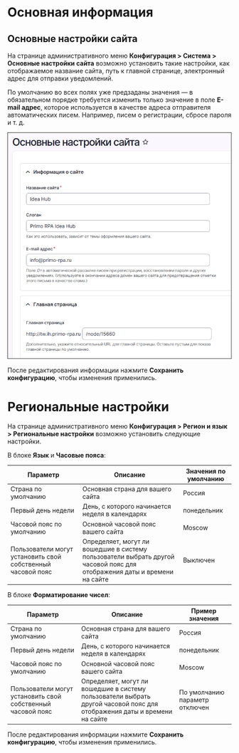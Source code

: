 # Основная информация

## Основные настройки сайта

На странице административного меню **Конфигурация > Система > Основные настройки сайта** возможно установить такие настройки, как отображаемое название сайта, путь к главной странице, электронный адрес для отправки уведомлений.

По умолчанию во всех полях уже предзаданы значения — в обязательном порядке требуется изменить только значение в поле **E-mail адрес**, которое используется в качестве адреса отправителя автоматических писем. Например, писем о регистрации, сбросе пароля и т. д.

![](<../../../idea-hub/resources/admin/site-information.png>)

После редактирования информации нажмите **Сохранить конфигурацию**, чтобы изменения применились.

# Региональные настройки

На странице административного меню **Конфигурация > Регион и язык > Региональные настройки** возможно установить следующие настройки.

В блоке **Язык** и **Часовые пояса**:

| Параметр             |	Описание 	                        | Значения по умолчанию |
| -------------------- | ---------------------------------- | --------------- |
| Страна по умолчанию  | Основная страна для вашего сайта   | Россия          |
| Первый день недели   | День, с которого начинается неделя в календарях | понедельник |
| Часовой пояс по умолчанию  | Основной часовой пояс вашего сайта | Moscow |
| Пользователи могут установить свой собственный часовой пояс  | Определяет, могут ли вошедшие в систему пользователи выбрать другой часовой пояс для отображения даты и времени на сайте | Выключен |

В блоке **Форматирование чисел**:

| Параметр             |	Описание 	                        | Пример значения |
| -------------------- | ---------------------------------- | --------------- |
| Страна по умолчанию  | Основная страна для вашего сайта   | Россия          |
| Первый день недели   | День, с которого начинается неделя в календарях | понедельник |
| Часовой пояс по умолчанию  | Основной часовой пояс вашего сайта | Moscow |
| Пользователи могут установить свой собственный часовой пояс  | Определяет, могут ли вошедшие в систему пользователи выбрать другой часовой пояс для отображения даты и времени на сайте | По умолчанию параметр отключен |


После редактирования информации нажмите **Сохранить конфигурацию**, чтобы изменения применились.

